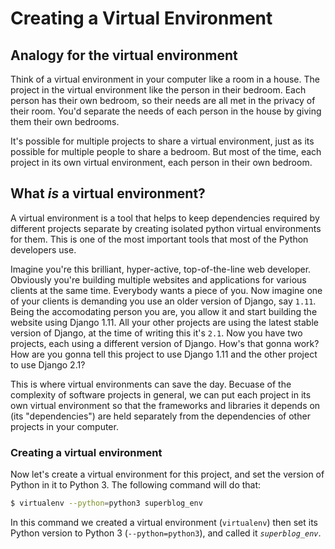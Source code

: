# Creating a Virtual Environment

## Analogy for the virtual environment

Think of a virtual environment in your computer like a room in a house. The project in the virtual environment like the person in their bedroom. Each person has their own bedroom, so their needs are all met in the privacy of their room. You'd separate the needs of each person in the house by giving them their own bedrooms.

It's possible for multiple projects to share a virtual environment, just as its possible for multiple people to share a bedroom. But most of the time, each project in its own virtual environment, each person in their own bedroom.

## What _is_ a virtual environment?

A virtual environment is a tool that helps to keep dependencies required by different projects separate by creating isolated python virtual environments for them. This is one of the most important tools that most of the Python developers use.

Imagine you're this brilliant, hyper-active, top-of-the-line web developer. Obviously you're building multiple websites and applications for various clients at the same time. Everybody wants a piece of you. Now imagine one of your clients is demanding you use an older version of Django, say `1.11`. Being the accomodating person you are, you allow it and start building the website using Django 1.11. All your other projects are using the latest stable version of Django, at the time of writing this it's `2.1`. Now you have two projects, each using a different version of Django. How's that gonna work? How are you gonna tell this project to use Django 1.11 and the other project to use Django 2.1?

This is where virtual environments can save the day. Becuase of the complexity of software projects in general, we can put each project in its own virtual environment so that the frameworks and libraries it depends on (its "dependencies") are held separately from the dependencies of other projects in your computer.

### Creating a virtual environment

Now let's create a virtual environment for this project, and set the version of Python in it to Python 3. The following command will do that:

```bash
$ virtualenv --python=python3 superblog_env
```

In this command we created a virtual environment (`virtualenv`) then set its Python version to Python 3 (`--python=python3`), and called it _`superblog_env`_.
